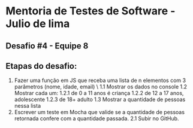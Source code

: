 # Mentoria de Testes de Software - Julio de lima 
## Desafio #4 - Equipe 8 

## Etapas do desafio:

 1. Fazer uma função em JS que receba uma lista de n elementos com 3 parâmetros (nome, idade, email) \\
  1.1 Mostrar os dados no console
  1.2 Mostrar cada um:
     1.2.1 de 0 a 11 anos é criança
     1.2.2 de 12 a 17 anos, adolescente
     1.2.3 de 18+ adulto
  1.3 Mostrar a quantidade de pessoas nessa lista
 2. Escrever um teste em Mocha que valide se a quantidade de pessoas retornada confere com a quantidade passada.
  2.1 Subir no GitHub.
